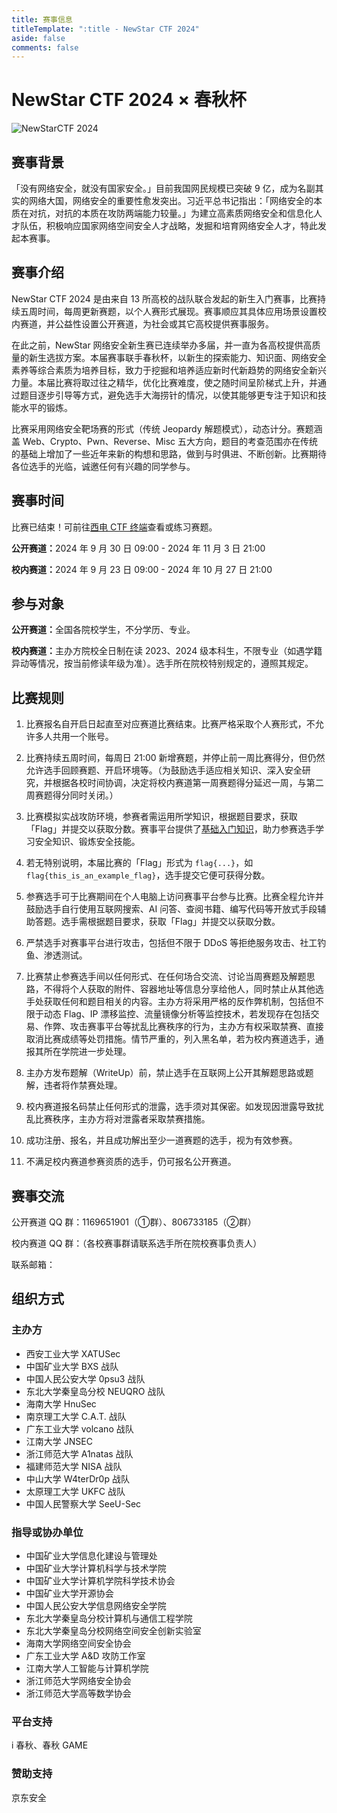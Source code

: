 ```yaml
---
title: 赛事信息
titleTemplate: ":title - NewStar CTF 2024"
aside: false
comments: false
---
```


<script setup>
import Container from '@/components/docs/Container.vue'
import Link from '@/components/docs/Link.vue'
import Text from '@/components/docs/NonTextDetectable.vue'
</script>

# NewStar CTF 2024 × 春秋杯

![NewStarCTF 2024](/assets/images/banner-2024.png)

## 赛事背景

「没有网络安全，就没有国家安全。」目前我国网民规模已突破 9 亿，成为名副其实的网络大国，网络安全的重要性愈发突出。习近平总书记指出：「网络安全的本质在对抗，对抗的本质在攻防两端能力较量。」为建立高素质网络安全和信息化人才队伍，积极响应国家网络空间安全人才战略，发掘和培育网络安全人才，特此发起本赛事。

## 赛事介绍

NewStar CTF 2024 是由来自 13 所高校的战队联合发起的新生入门赛事，比赛持续五周时间，每周更新赛题，以个人赛形式展现。赛事顺应其具体应用场景设置校内赛道，并公益性设置公开赛道，为社会或其它高校提供赛事服务。

在此之前，NewStar 网络安全新生赛已连续举办多届，并一直为各高校提供高质量的新生选拔方案。本届赛事联手春秋杯，以新生的探索能力、知识面、网络安全素养等综合素质为培养目标，致力于挖掘和培养适应新时代新趋势的网络安全新兴力量。本届比赛将取过往之精华，优化比赛难度，使之随时间呈阶梯式上升，并通过题目逐步引导等方式，避免选手大海捞针的情况，以使其能够更专注于知识和技能水平的锻炼。

比赛采用网络安全靶场赛的形式<span data-desc>（传统 Jeopardy 解题模式）</span>，动态计分。赛题涵盖 Web、Crypto、Pwn、Reverse、Misc 五大方向，题目的考查范围亦在传统的基础上增加了一些近年来新的构想和思路，做到与时俱进、不断创新。比赛期待各位选手的光临，诚邀任何有兴趣的同学参与。

## 赛事时间<Text class='desc-text' fontSize='18px' fontWeight='500' content='（GMT+0800 中国标准时间）' />

<Container type='info'>

比赛已结束！可前往[西电 CTF 终端](https://ctf.xidian.edu.cn/training/14)查看或练习赛题。
</Container>

<strong>公开赛道：</strong>2024 年 9 月 30 日 09:00 - 2024 年 11 月 3 日 21:00

<strong>校内赛道：</strong>2024 年 9 月 23 日 09:00 - 2024 年 10 月 27 日 21:00

## 参与对象

<strong>公开赛道：</strong>全国各院校学生，不分学历、专业。

<strong>校内赛道：</strong>主办方院校全日制在读 2023、2024 级本科生，不限专业<span data-desc>（如遇学籍异动等情况，按当前修读年级为准）</span>。选手所在院校特别规定的，遵照其规定。

## 比赛规则

1. 比赛报名自开启日起直至对应赛道比赛结束。比赛严格采取个人赛形式，不允许多人共用一个账号。

2. 比赛持续五周时间，每周日 21:00 新增赛题，并停止前一周比赛得分，但仍然允许选手回顾赛题、开启环境等。<span data-desc>（为鼓励选手适应相关知识、深入安全研究，并根据各校时间协调，决定将校内赛道第一周赛题得分延迟一周，与第二周赛题得分同时关闭。）</span>

3. 比赛模拟实战攻防环境，参赛者需运用所学知识，根据题目要求，获取「Flag」并提交以获取分数。赛事平台提供了[基础入门知识](/learn/)，助力参赛选手学习安全知识、锻炼安全技能。

4. 若无特别说明，本届比赛的「Flag」形式为 `flag{...}`，如 `flag{this_is_an_example_flag}`，选手提交它便可获得分数。

5. 参赛选手可于比赛期间在个人电脑上访问赛事平台参与比赛。比赛全程允许并鼓励选手自行使用互联网搜索、AI 问答、查阅书籍、编写代码等开放式手段辅助答题。选手需根据题目要求，获取「Flag」并提交以获取分数。

6. 严禁选手对赛事平台进行攻击，包括但不限于 DDoS 等拒绝服务攻击、社工钓鱼、渗透测试。

7. 比赛禁止参赛选手间以任何形式、在任何场合交流、讨论当周赛题及解题思路，不得将个人获取的附件、容器地址等信息分享给他人，同时禁止从其他选手处获取任何和题目相关的内容。主办方将采用严格的反作弊机制，包括但不限于动态 Flag、IP 漂移监控、流量镜像分析等监控技术，若发现存在包括交易、作弊、攻击赛事平台等扰乱比赛秩序的行为，主办方有权采取禁赛、直接取消比赛成绩等处罚措施。情节严重的，列入黑名单，若为校内赛道选手，通报其所在学院进一步处理。

8. 主办方发布题解（WriteUp）前，禁止选手在互联网上公开其解题思路或题解，违者将作禁赛处理。

9. 校内赛道报名码禁止任何形式的泄露，选手须对其保密。如发现因泄露导致扰乱比赛秩序，主办方将对泄露者采取禁赛措施。

10. 成功注册、报名，并且成功解出至少一道赛题的选手，视为有效参赛。

11. 不满足校内赛道参赛资质的选手，仍可报名公开赛道。

## 赛事交流

公开赛道 QQ 群：1169651901<span data-desc>（①群）</span>、806733185<span data-desc>（②群）</span>

校内赛道 QQ 群：<span data-desc>（各校赛事群请联系选手所在院校赛事负责人）</span>

联系邮箱：<Link theme="plain" href="mailto:newstar@openctf.net" text="newstar@openctf.net" />

## 组织方式

### 主办方<Text class='desc-text' fontSize='16px' fontWeight='500' content='（以下排名不分先后）' />

- 西安工业大学 XATUSec
- 中国矿业大学 BXS 战队
- 中国人民公安大学 0psu3 战队
- 东北大学秦皇岛分校 NEUQRO 战队
- 海南大学 HnuSec
- 南京理工大学 C.A.T. 战队
- 广东工业大学 volcano 战队
- 江南大学 JNSEC
- 浙江师范大学 A1natas 战队
- 福建师范大学 NISA 战队
- 中山大学 W4terDr0p 战队
- 太原理工大学 UKFC 战队
- 中国人民警察大学 SeeU-Sec

### 指导或协办单位<Text class='desc-text' fontSize='16px' fontWeight='500' content='（以下排名不分先后）' />

- 中国矿业大学信息化建设与管理处
- 中国矿业大学计算机科学与技术学院
- 中国矿业大学计算机学院科学技术协会
- 中国矿业大学开源协会
- 中国人民公安大学信息网络安全学院
- 东北大学秦皇岛分校计算机与通信工程学院
- 东北大学秦皇岛分校网络空间安全创新实验室
- 海南大学网络空间安全协会
- 广东工业大学 A&D 攻防工作室
- 江南大学人工智能与计算机学院
- 浙江师范大学网络安全协会
- 浙江师范大学高等数学协会

### 平台支持

i 春秋、春秋 GAME

### 赞助支持

京东安全
